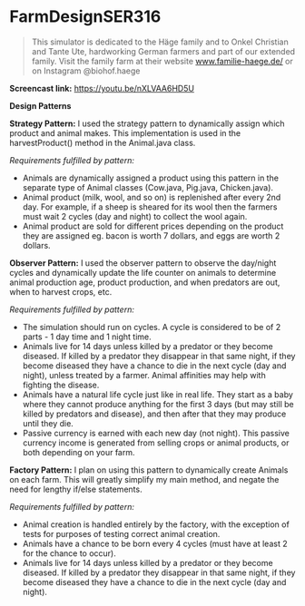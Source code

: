 # FarmDesignSER316
> This simulator is dedicated to the Häge family and to Onkel Christian and Tante Ute, hardworking German farmers and part of our extended family. Visit the family farm at their website www.familie-haege.de/ or on Instagram @biohof.haege

**Screencast link:** https://youtu.be/nXLVAA6HD5U 

**Design Patterns**

**Strategy Pattern:** I used the strategy pattern to dynamically assign which product and animal makes. This implementation is used in the harvestProduct() method in the Animal.java class.

*Requirements fulfilled by pattern:*
- Animals are dynamically assigned a product using this pattern in the separate type of Animal classes (Cow.java, Pig.java, Chicken.java).
- Animal product (milk, wool, and so on) is replenished after every 2nd day. For example, if a sheep is sheared for its wool then the farmers must wait 2 cycles (day and night) to collect the wool again.
- Animal product are sold for different prices depending on the product they are assigned eg. bacon is worth 7 dollars, and eggs are worth 2 dollars.


**Observer Pattern:** I used the observer pattern to observe the day/night cycles and dynamically update the life counter on animals to determine animal production age, product production, and when predators are out, when to harvest crops, etc.

*Requirements fulfilled by pattern:*
- The simulation should run on cycles. A cycle is considered to be of 2 parts - 1 day time and 1 night time.
- Animals live for 14 days unless killed by a predator or they become diseased. If killed by a predator they disappear in that same night, if they become diseased they have a chance to die in the next cycle (day and night), unless treated by a farmer. Animal affinities may help with fighting the disease.
- Animals have a natural life cycle just like in real life. They start as a baby where they cannot produce anything for the first 3 days (but may still be killed by predators and disease), and then after that they may produce until they die.
- Passive currency is earned with each new day (not night). This passive currency income is generated from selling crops or animal products, or both depending on your farm.


**Factory Pattern:** I plan on using this pattern to dynamically create Animals on each farm. This will greatly simplify my main method, and negate the need for lengthy if/else statements.

*Requirements fulfilled by pattern:*
- Animal creation is handled entirely by the factory, with the exception of tests for purposes of testing correct animal creation. 
- Animals have a chance to be born every 4 cycles (must have at least 2 for the chance to occur). 
- Animals live for 14 days unless killed by a predator or they become diseased. If killed by a predator they disappear in that same night, if they become diseased they have a chance to die in the next cycle (day and night).

